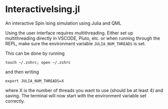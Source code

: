 # InteractiveIsing.jl
An interactive Spin Ising simulation using Julia and QML

Using the user interface requires multithreading. Either set up multithreading directly in VSCODE, Pluto, etc. or when running through the REPL, make sure the environment variable `JULIA_NUM_THREADS`
is set.

This can be done by running 
```
touch ~/.zshrc; open ~/.zshrc
```
and then writing
```
export JULIA_NUM_THREADS=X
```
where X is the number of threads you want to use (should be at least 4) and saving. The terminal will now start with the environment variable set correctly.


